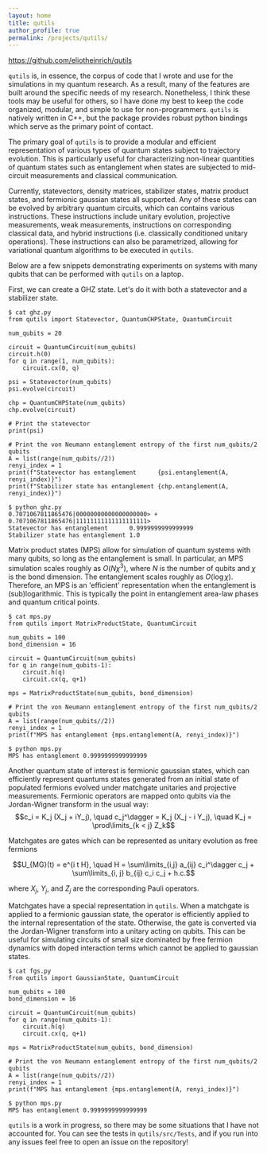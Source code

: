 ```yaml
---
layout: home 
title: qutils
author_profile: true
permalink: /projects/qutils/
---
```


https://github.com/eliotheinrich/qutils

`qutils` is, in essence, the corpus of code that I wrote and use for the simulations in my quantum research. As a result,
many of the features are built around the specific needs of my research. Nonetheless, I think these tools may be useful for others,
so I have done my best to keep the code organized, modular, and simple to use for non-programmers. `qutils` is natively written in C++,
but the package provides robust python bindings which serve as the primary point of contact.

The primary goal of `qutils` is to provide a modular and efficient representation of various types of quantum states subject to trajectory evolution. 
This is particularly useful for characterizing non-linear quantities of quantum states such as entanglement when states are subjected to mid-circuit
measurements and classical communication.

Currently, statevectors, density matrices, stabilizer states, matrix product states, and fermionic gaussian states all supported.
Any of these states can be evolved by arbitrary quantum circuits, which can contains various instructions. These instructions include
unitary evolution, projective measurements, weak measurements, instructions on corresponding classical data, and hybrid instructions (i.e.
classically conditioned unitary operations). These instructions can also be parametrized, allowing for variational quantum algorithms
to be executed in `qutils`.

Below are a few snippets demonstrating experiments on systems with many qubits that can be performed with `qutils` on a laptop. 

First, we can create a GHZ state. Let's do it with both a statevector and a stabilizer state.
```
$ cat ghz.py
from qutils import Statevector, QuantumCHPState, QuantumCircuit

num_qubits = 20

circuit = QuantumCircuit(num_qubits)
circuit.h(0)
for q in range(1, num_qubits):
    circuit.cx(0, q)

psi = Statevector(num_qubits)
psi.evolve(circuit)

chp = QuantumCHPState(num_qubits)
chp.evolve(circuit)

# Print the statevector
print(psi)

# Print the von Neumann entanglement entropy of the first num_qubits/2 qubits
A = list(range(num_qubits//2))
renyi_index = 1
print(f"Statevector has entanglement      {psi.entanglement(A, renyi_index)}")
print(f"Stabilizer state has entanglement {chp.entanglement(A, renyi_index)}")

$ python ghz.py
0.7071067811865476|00000000000000000000> + 0.7071067811865476|11111111111111111111>
Statevector has entanglement      0.9999999999999999
Stabilizer state has entanglement 1.0
```

Matrix product states (MPS) allow for simulation of quantum systems with many qubits, so long as the entanglement is small. In particular, 
an MPS simulation scales roughly as $O(N\chi^3)$, where $N$ is the number of qubits and $\chi$ is the bond dimension. The entanglement scales
roughly as $O(\log \chi)$. Therefore, an MPS is an 'efficient' representation when the entanglement is (sub)logarithmic. This is typically the
point in entanglement area-law phases and quantum critical points. 

```
$ cat mps.py
from qutils import MatrixProductState, QuantumCircuit

num_qubits = 100
bond_dimension = 16

circuit = QuantumCircuit(num_qubits)
for q in range(num_qubits-1):
    circuit.h(q)
    circuit.cx(q, q+1)

mps = MatrixProductState(num_qubits, bond_dimension)

# Print the von Neumann entanglement entropy of the first num_qubits/2 qubits
A = list(range(num_qubits//2))
renyi_index = 1
print(f"MPS has entanglement {mps.entanglement(A, renyi_index)}")

$ python mps.py
MPS has entanglement 0.9999999999999999
```

Another quantum state of interest is fermionic gaussian states, which can efficiently represent quantums states generated
from an initial state of populated fermions evolved under matchgate unitaries and projective measurements. Fermionic operators
are mapped onto qubits via the Jordan-Wigner transform in the usual way:
$$c_i = K_j (X_j + iY_j), \quad c_j^\dagger = K_j (X_j - i Y_j), \quad K_j = \prod\limits_{k < j} Z_k$$

Matchgates are gates which can be represented as unitary evolution as free fermions

$$U_{MG}(t) = e^{i t H}, \quad H = \sum\limits_{i,j} a_{ij} c_i^\dagger c_j + \sum\limits_{i, j} b_{ij} c_i c_j + h.c.$$

where $X_j$, $Y_j$, and $Z_j$ are the corresponding Pauli operators.

Matchgates have a special representation in `qutils`. When a matchgate is applied to a fermionic gaussian state, the operator is
efficiently applied to the internal representation of the state. Otherwise, the gate is converted via the Jordan-Wigner transform
into a unitary acting on qubits. This can be useful for simulating circuits of small size dominated by free fermion dynamics with 
doped interaction terms which cannot be applied to gaussian states.

```
$ cat fgs.py
from qutils import GaussianState, QuantumCircuit

num_qubits = 100
bond_dimension = 16

circuit = QuantumCircuit(num_qubits)
for q in range(num_qubits-1):
    circuit.h(q)
    circuit.cx(q, q+1)

mps = MatrixProductState(num_qubits, bond_dimension)

# Print the von Neumann entanglement entropy of the first num_qubits/2 qubits
A = list(range(num_qubits//2))
renyi_index = 1
print(f"MPS has entanglement {mps.entanglement(A, renyi_index)}")

$ python mps.py
MPS has entanglement 0.9999999999999999
```

`qutils` is a work in progress, so there may be some situations that I have not accounted for. You can see the tests in 
`qutils/src/Tests`, and if you run into any issues feel free to open an issue on the repository!
